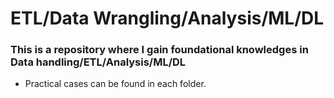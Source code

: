 # ETL/Data Wrangling/Analysis/ML/DL
 
### This is a repository where I gain foundational knowledges in Data handling/ETL/Analysis/ML/DL
- Practical cases can be found in each folder.

